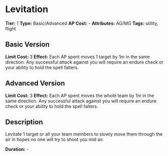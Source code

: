 # Levitation

**Tier:** 1
**Type:** Basic/Advanced
**AP Cost:** -
**Attributes:** AG/MG
**Tags:** utility, flight

## Basic Version
**Limit Cost:** 3
**Effect:** Each AP spent moves 1 target by 1m in the same direction. Any successful attack against you will require an endure check or your ability to hold the spell falters.

## Advanced Version
**Limit Cost:** 3
**Effect:** Each AP spent moves the whole team by 1m in the same direction. Any successful attack against you will require an endure check or your ability to hold the spell falters.

## Description
Levitate 1 target or all your team members to slowly move them through the air in hopes no one will try to shoot you mid air.

**Duration:** -